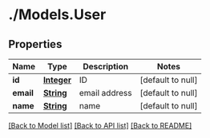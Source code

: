 # ./Models.User
## Properties

Name | Type | Description | Notes
------------ | ------------- | ------------- | -------------
**id** | [**Integer**](integer.md) | ID | [default to null]
**email** | [**String**](string.md) | email address | [default to null]
**name** | [**String**](string.md) | name | [default to null]

[[Back to Model list]](../README.md#documentation-for-models) [[Back to API list]](../README.md#documentation-for-api-endpoints) [[Back to README]](../README.md)

